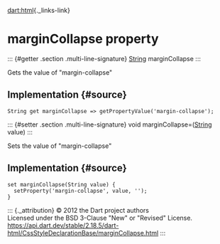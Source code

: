 [dart:html](../../dart-html/dart-html-library){._links-link}

marginCollapse property
=======================

::: {#getter .section .multi-line-signature}
[String](../../dart-core/string-class) marginCollapse
:::

Gets the value of \"margin-collapse\"

Implementation {#source}
--------------

``` {.language-dart data-language="dart"}
String get marginCollapse => getPropertyValue('margin-collapse');
```

::: {#setter .section .multi-line-signature}
void marginCollapse=([String](../../dart-core/string-class) value)
:::

Sets the value of \"margin-collapse\"

Implementation {#source}
--------------

``` {.language-dart data-language="dart"}
set marginCollapse(String value) {
  setProperty('margin-collapse', value, '');
}
```

::: {._attribution}
© 2012 the Dart project authors\
Licensed under the BSD 3-Clause \"New\" or \"Revised\" License.\
<https://api.dart.dev/stable/2.18.5/dart-html/CssStyleDeclarationBase/marginCollapse.html>
:::
